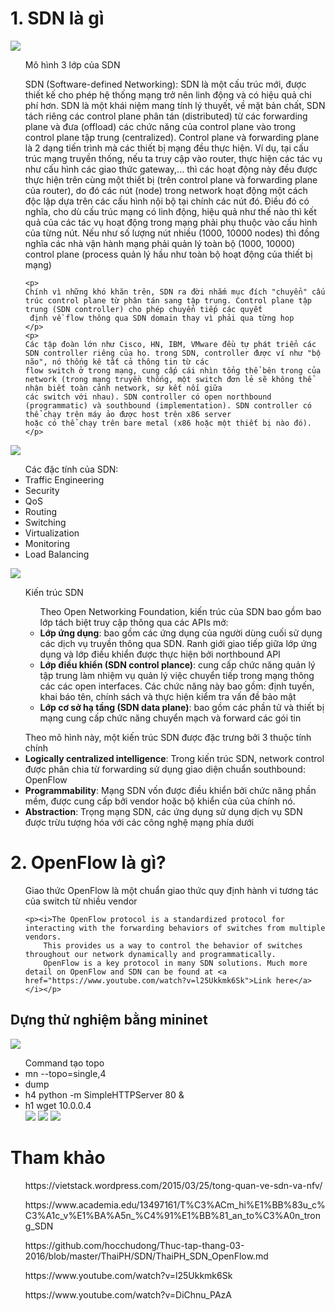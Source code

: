 ﻿<h1>1. SDN là gì</h1>
<img src="https://vietstack.files.wordpress.com/2015/03/sdn-3layers.gif?w=435&h=284">
<ul>Mô hình 3 lớp của SDN</ul>
<ul>
	<p>SDN (Software-defined Networking): SDN là một cấu trúc mới, được thiết kế cho phép hệ thống mạng trở nên linh động và có hiệu quả chi phí hơn. SDN là một khái niệm mang tính lý thuyết, 
	về mặt bản chất, SDN tách riêng các control plane phân tán (distributed) từ các forwarding plane và đưa (offload) các chức năng của control plane vào trong control plane tập trung 
	(centralized). Control plane và forwarding plane là 2 dạng tiến trình mà các thiết bị mạng đều thực hiện. Ví dụ, tại cấu trúc mạng truyền thống, nếu ta truy cập vào router, thực hiện các tác
	 vụ như cấu hình các giao thức gateway,... thì các hoạt động này đều được thực hiện trên cùng một thiết bị (trên control plane và forwarding plane của router), do đó các nút (node) 
	 trong network hoạt động một cách độc lập dựa trên các cấu hình nội bộ tại chính các nút đó. Điều đó có nghĩa, cho dù cấu trúc mạng có linh động, hiệu quả như thế nào thì kết quả của các 
	 tác vụ hoạt động trong mạng phải phụ thuộc vào cấu hình của từng nút. Nếu như số lượng nút nhiều (1000, 10000 nodes) thì đồng nghĩa các nhà vận hành mạng phải quản lý toàn bộ
	  (1000, 10000) control plane (process quản lý hầu như toàn bộ hoạt động của thiết bị mạng)</p>

	<p>
	Chính vì những khó khăn trên, SDN ra đời nhắm mục đích "chuyển" cấu trúc control plane từ phân tán sang tập trung. Control plane tập trung (SDN controller) cho phép chuyển tiếp các quyết
	 định về flow thông qua SDN domain thay vì phải qua từng hop
	</p>
	<p>
	Các tập đoàn lớn như Cisco, HN, IBM, VMware đều tự phát triển các SDN controller riêng của họ. trong SDN, controller được ví như "bộ não", nó thống kê tất cả thông tin từ các 
	flow switch ở trong mạng, cung cấp cái nhìn tổng thể bên trong của network (trong mạng truyền thống, một switch đơn lẻ sẽ không thể nhận biết toàn cảnh network, sự kết nối giữa 
	các switch với nhau). SDN controller có open northbound (programmatic) và southbound (implementation). SDN controller có thể chạy trên máy ảo được host trên x86 server 
	hoặc có thể chạy trên bare metal (x86 hoặc một thiết bị nào đó).
	</p>
</ul>
<img src="http://www.cisco.com/c/dam/en_us/about/ac123/ac147/images/ipj/ipj_16-1/161_sdn_fig01_lg.jpg">
<ul>Các đặc tính của SDN:
	<li>Traffic Engineering</li>
	<li>Security</li>
	<li>QoS</li>
	<li>Routing</li>
	<li>Switching</li>
	<li>Virtualization</li>
	<li>Monitoring</li>
	<li>Load Balancing</li>
</ul>
<img src="http://image.prntscr.com/image/92e5190d5c2140b2a3fc9701a2996a27.png">
<ul><p>Kiến trúc SDN</p>
	<ul> Theo Open Networking Foundation, kiến trúc của SDN bao gồm bao lớp tách biệt truy cập thông qua các APIs mở:
		<li><b>Lớp ứng dụng</b>: bao gồm các ứng dụng của người dùng cuối sử dụng các dịch vụ truyền thông qua SDN. Ranh giới giao tiếp giữa lớp ứng dụng và lớp điều khiển được thực hiện bởi northbound API</li>
		<li><b>Lớp điều khiển (SDN control plance)</b>: cung cấp chức năng quản lý tập trung làm nhiệm vụ quản lý việc chuyển tiếp trong mạng thông các các open interfaces. Các chức năng này bao gồm: định tuyến, khai báo tên, chính sách và thực hiện kiểm tra vấn đề bảo mật</li>
		<li><b>Lớp cơ sở hạ tầng (SDN data plane)</b>: bao gồm các phần tử và thiết bị mạng cung cấp chức năng chuyển mạch và forward các gói tin</li>
	</ul>
</ul>
<ul> Theo mô hình này, một kiến trúc SDN được đặc trưng bởi 3 thuộc tính chính
	<li><b>Logically centralized intelligence</b>: Trong kiến trúc SDN, network control được phân chia từ forwarding sử dụng giao diện chuẩn southbound: OpenFlow</li>
	<li><b>Programmability</b>: Mạng SDN vốn được điều khiển bởi chức năng phần mềm, được cung cấp bởi vendor hoặc bộ khiển của của chính nó. </li>
	<li><b>Abstraction</b>: Trọng mạng SDN, các ứng dụng sử dụng dịch vụ SDN được trừu tượng hóa với các công nghệ mạng phía dưới</li>
</ul>
<ul></ul>

<h1>2. OpenFlow là gì?</h1>
<ul>
	Giao thức OpenFlow là một chuẩn giao thức quy định hành vi tương tác của switch từ nhiều vendor

	<p><i>The OpenFlow protocol is a standardized protocol for interacting with the forwarding behaviors of switches from multiple vendors.
		This provides us a way to control the behavior of switches throughout our network dynamically and programmatically.
		OpenFlow is a key protocol in many SDN solutions. Much more detail on OpenFlow and SDN can be found at <a href="https://www.youtube.com/watch?v=l25Ukkmk6Sk">Link here</a>
	</i></p>
</ul>
<h2>Dựng thử nghiệm bằng mininet</h2>
<img src="http://image.prntscr.com/image/5e699df97a12413d987869fa50b6276e.png">
<ul> Command tạo topo
	<li>mn --topo=single,4</li>
	<li>dump</li>
	<li> h4 python -m SimpleHTTPServer 80 & </li>
	<li> h1 wget 10.0.0.4</li>
	<img src="http://image.prntscr.com/image/20da748867dc4b548db06dd3584fea8a.png">
	<img src="http://image.prntscr.com/image/4e3222e76c15441299da2fa14cf7bdaf.png">
	<img src="http://image.prntscr.com/image/865ca0d5539d416c82c64c2aa27137a6.png">
</ul>

<h1>Tham khảo</h1>
<ul>https://vietstack.wordpress.com/2015/03/25/tong-quan-ve-sdn-va-nfv/</ul>
<ul>https://www.academia.edu/13497161/T%C3%ACm_hi%E1%BB%83u_c%C3%A1c_v%E1%BA%A5n_%C4%91%E1%BB%81_an_to%C3%A0n_trong_SDN</ul>
<ul>https://github.com/hocchudong/Thuc-tap-thang-03-2016/blob/master/ThaiPH/SDN/ThaiPH_SDN_OpenFlow.md</ul>
<ul>https://www.youtube.com/watch?v=l25Ukkmk6Sk</ul>
<ul>https://www.youtube.com/watch?v=DiChnu_PAzA</ul>


